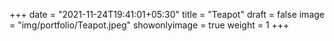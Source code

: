 +++
date = "2021-11-24T19:41:01+05:30"
title = "Teapot"
draft = false
image = "img/portfolio/Teapot.jpeg"
showonlyimage = true
weight = 1
+++
